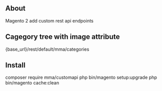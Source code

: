 ## About
Magento 2 add custom rest api endpoints

## Cagegory tree with image attribute 
{base_url}/rest/default/mma/categories

## Install
composer require mma/customapi
php bin/magento setup:upgrade
php bin/magento cache:clean
